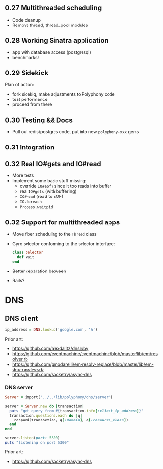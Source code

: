 ## 0.27 Multithreaded scheduling

- Code cleanup
- Remove thread, thread_pool modules

## 0.28 Working Sinatra application

- app with database access (postgresql)
- benchmarks!

## 0.29 Sidekick

Plan of action:

- fork sidekiq, make adjustments to Polyphony code
- test performance
- proceed from there

## 0.30 Testing && Docs

- Pull out redis/postgres code, put into new `polyphony-xxx` gems

## 0.31 Integration

## 0.32 Real IO#gets and IO#read

- More tests
- Implement some basic stuff missing:
  - override `IO#eof?` since it too reads into buffer
  - real `IO#gets` (with buffering)
  - `IO#read` (read to EOF)
  - `IO.foreach`
  - `Process.waitpid`

## 0.32 Support for multithreaded apps

- Move fiber scheduling to the `Thread` class
- Gyro selector conforming to the selector interface:
  
  ```ruby
  class Selector
    def wait
  end
  ```

- Better separation between 

- Rails?

# DNS

## DNS client

```ruby
ip_address = DNS.lookup('google.com', 'A')
```

Prior art:

- https://github.com/alexdalitz/dnsruby
- https://github.com/eventmachine/eventmachine/blob/master/lib/em/resolver.rb
- https://github.com/gmodarelli/em-resolv-replace/blob/master/lib/em-dns-resolver.rb
- https://github.com/socketry/async-dns

### DNS server

```ruby
Server = import('../../lib/polyphony/dns/server')

server = Server.new do |transaction|
  puts "got query from #{transaction.info[:client_ip_address]}"
  transaction.questions.each do |q|
    respond(transaction, q[:domain], q[:resource_class])
  end
end

server.listen(port: 5300)
puts "listening on port 5300"
```

Prior art:

- https://github.com/socketry/async-dns

